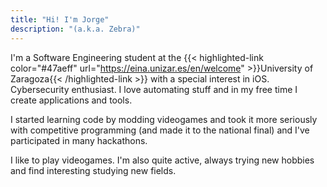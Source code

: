 ```yaml
---
title: "Hi! I'm Jorge"
description: "(a.k.a. Zebra)"
---
```


I'm a Software Engineering student at the {{< highlighted-link color="#47aeff" url="https://eina.unizar.es/en/welcome" >}}University of Zaragoza{{< /highlighted-link >}} with a special
interest in iOS. Cybersecurity enthusiast. I love automating stuff and in my
free time I create applications and tools.

I started learning code by modding videogames and took it more seriously with
competitive programming (and made it to the national final) and I've
participated in many hackathons.

I like to play videogames. I'm also quite active, always trying new hobbies
and find interesting studying new fields.
